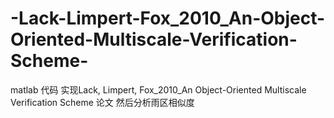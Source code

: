 # -Lack-Limpert-Fox_2010_An-Object-Oriented-Multiscale-Verification-Scheme-
matlab 代码 实现Lack, Limpert, Fox_2010_An Object-Oriented Multiscale Verification Scheme  论文 然后分析雨区相似度
